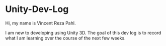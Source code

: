 # Unity-Dev-Log

Hi, my name is Vincent Reza Pahl.

I am new to developing using Unity 3D. The goal of this dev log is to record what I am learning over the course of the next few weeks. 
